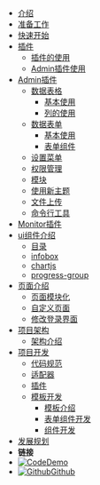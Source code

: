 - [介绍]()
- [准备工作](install)
- [快速开始](quick_start)
- [插件]()
  - [插件的使用](plugins/plugins)    
  - [Admin插件使用](plugins/admin) 
- [Admin插件]()
  - [数据表格]()
    - [基本使用](admin/table/basic)
    - [列的使用](admin/table/column_usage)
  - [数据表单]()
    - [基本使用](admin/form/basic)
    - [表单组件](admin/form/components)    
  - [设置菜单](admin/menus)
  - [权限管理](admin/rbac)
  - [模块](admin/module)
  - [使用新主题](admin/theme)
  - [文件上传](admin/file)
  - [命令行工具](admin/cli)
- [Monitor插件](monitor/monitor)  
- [ui组件介绍]()
  - [目录](components/components)
  - [infobox](components/infobox)
  - [chartjs](components/chartjs)
  - [progress-group](components/progressbar)
- [页面介绍]()
  - [页面模块化](pages/modules)    
  - [自定义页面](pages/pages)   
  - [修改登录界面](pages/login)
- [项目架构]()
  - [架构介绍](architecture/introduction)
- [项目开发]()
  - [代码规范](development/code_style)
  - [适配器](development/adapter)
  - [插件](development/plugins)  
  - [模板开发](development/template/template)
    - [模板介绍](development/template/template)     
    - [表单组件开发](development/template/form)         
    - [组件开发](development/template/components) 
- [发展规划](plan)
- **链接**
- [![Code](https://icongr.am/feather/code.svg?size=16&color=808080)Demo](https://demo.go-admin.cn/admin)
- [![Github](https://icongram.jgog.in/simple/github.svg?color=808080&size=16)Github](https://github.com/GoAdminGroup/go-admin)